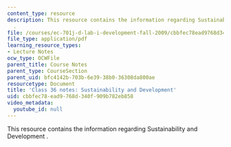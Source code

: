 ```yaml
---
content_type: resource
description: This resource contains the information regarding Sustainability and Development
  .
file: /courses/ec-701j-d-lab-i-development-fall-2009/cbbfec78ead9768d340f909b782eb858_MITEC_701JF09_lec36_notes.pdf
file_type: application/pdf
learning_resource_types:
- Lecture Notes
ocw_type: OCWFile
parent_title: Course Notes
parent_type: CourseSection
parent_uid: bfc4142b-703b-6e39-38b0-36308da800ae
resourcetype: Document
title: 'Class 36 notes: Sustainability and Development'
uid: cbbfec78-ead9-768d-340f-909b782eb858
video_metadata:
  youtube_id: null
---
```

This resource contains the information regarding Sustainability and Development .


